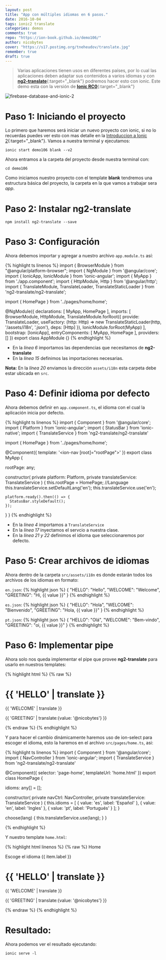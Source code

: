 ```yaml
---
layout: post
title: "App con múltiples idiomas en 6 pasos."
date: 2016-10-04
tags: ionic2 translate
categories: demos
comments: true
repo: "https://ion-book.github.io/demo106/"
author: nicobytes
cover: "https://s17.postimg.org/tneheudov/translate.jpg"
remember: true
draft: true
---
```


> Varias aplicaciones tienen usos en diferentes países, por lo cual las aplicaciones deben adaptar sus contenidos a varios idiomas y con [**ng2-translate**](https://github.com/ocombe/ng2-translate){:target="_blank"} podremos hacer esto con ionic. Este demo esta con la versión de [**Ionic RC0**](http://www.ion-book.com/news/ionic-2-release-candidate){:target="_blank"}

<img class="img-responsive" src="https://s17.postimg.org/tneheudov/translate.jpg" alt="firebase-database-and-ionic-2">

# Paso 1: Iniciando el proyecto

Lo primero que haremos será iniciar un nuevo proyecto con ionic, si no lo recuerdas puedes ver esto con mas detalle en la [Introduccion a Ionic 2](http://www.ion-book.com/ionic2/ionic2){:target="_blank"}.
Vamos a nuestra terminal y ejecutamos:

```
ionic start demo106 blank --v2
```

Ahora entramos a la carpeta del proyecto desde nuestra terminal con:

```
cd demo106
```

Como iniciamos nuestro proyecto con el template **blank** tendremos una estructura básica del proyecto, la carpeta en la que vamos a trabajar sera *app*.

# Paso 2: Instalar ng2-translate

```
npm install ng2-translate --save
```

# Paso 3: Configuración

Ahora debemos importar y agregar a nuestro archivo `app.module.ts` así:

{% highlight ts linenos %}
import { BrowserModule } from "@angular/platform-browser";
import { NgModule } from '@angular/core';
import { IonicApp, IonicModule } from 'ionic-angular';
import { MyApp } from './app.component';
import { HttpModule, Http } from '@angular/http';
import { TranslateModule, TranslateLoader, TranslateStaticLoader } from 'ng2-translate/ng2-translate';

import { HomePage } from '../pages/home/home';

@NgModule({
  declarations: [
    MyApp,
    HomePage
  ],
  imports: [
    BrowserModule,
    HttpModule,
    TranslateModule.forRoot({ 
      provide: TranslateLoader,
      useFactory: (http: Http) => new TranslateStaticLoader(http, '/assets/i18n', '.json'),
      deps: [Http]
    }),
    IonicModule.forRoot(MyApp)
  ],
  bootstrap: [IonicApp],
  entryComponents: [
    MyApp,
    HomePage
  ],
  providers: []
})
export class AppModule {}
{% endhighlight %}

- En la *línea 6* importamos las dependencias que necesitamos de **ng2-translate**
- En la *línea 15* definimos las importaciones necesarias.

**Nota:** En la *línea 20* enviamos la dirección `assets/i18n` esta carpeta debe estar ubicada  en `src`.

# Paso 4: Definir idioma por defecto

Ahora debemos definir en `app.component.ts`, el idioma con el cual la aplicación inicia por defecto. 

{% highlight ts linenos %}
import { Component } from '@angular/core';
import { Platform } from 'ionic-angular';
import { StatusBar } from 'ionic-native';
import { TranslateService } from 'ng2-translate/ng2-translate'

import { HomePage } from '../pages/home/home';

@Component({
  template: '<ion-nav [root]="rootPage"></ion-nav>'
})
export class MyApp {

  rootPage: any;

  constructor(
    private platform: Platform,
    private translateService: TranslateService
  ) {
    this.rootPage = HomePage;
    //Language
    this.translateService.setDefaultLang('en');
    this.translateService.use('en');

    platform.ready().then(() => {
      StatusBar.styleDefault();
    });
  }
}
{% endhighlight %}

- En la *línea 4* importamos a `TranslateService`
- En la *línea 17* inyectamos el servcio a nuestra clase.
- En la *línea 21 y 22* definimos el idioma que seleccionaremos por defecto.

# Paso 5: Crear archivos de idiomas

Ahora dentro de la carpeta  `src/assets/i18n` es donde estarán todos los archivos de los idiomas en formato:

`en.json`:
{% highlight json %}
{
  "HELLO": "Hello",
  "WELCOME": "Welcome",
  "GREETING": "Hi, {{ value }}"
}
{% endhighlight %}

`es.json`:
{% highlight json %}
{
  "HELLO": "Hola",
  "WELCOME": "Bienvenido",
  "GREETING": "Hola, {{ value }}"
}
{% endhighlight %}

`pt.json`:
{% highlight json %}
{
  "HELLO": "Olá",
  "WELCOME": "Bem-vindo",
  "GREETING": "oi, {{ value }}"
}
{% endhighlight %}

# Paso 6: Implementar pipe

Ahora solo nos queda implementar el pipe que provee **ng2-translate** para usarlo en nuestros templates:

{% highlight html %}
{% raw %}
<div padding>
  <h1>{{ 'HELLO' | translate }}</h1>
  <p>{{ 'WELCOME' | translate }}</p>
  <p>{{ 'GREETING' | translate:{value: '@nicobytes'} }}</p>
</div>
{% endraw %}
{% endhighlight %}

Y para hacer el cambio dinámicamente haremos uso de ion-select para escoger el idioma, esto la haremos en el archivo `src/pages/home.ts`, asi:  

{% highlight ts linenos %}
import { Component } from '@angular/core';
import { NavController } from 'ionic-angular';
import { TranslateService } from 'ng2-translate/ng2-translate'

@Component({
  selector: 'page-home',
  templateUrl: 'home.html'
})
export class HomePage {

  idioms: any[] = [];

  constructor(
    private navCtrl: NavController,
    private translateService: TranslateService
  ) {
    this.idioms = [
      {
        value: 'es',
        label: 'Español'
      },
      {
        value: 'en',
        label: 'Ingles'
      },
      {
        value: 'pt',
        label: 'Portugués'
      }
    ];
  }

  choose(lang) {
    this.translateService.use(lang);
  }
}

{% endhighlight %}

Y nuestro template `home.html`: 

{% highlight html linenos %}
{% raw %}
<ion-header>
  <ion-navbar color="primary">
    <ion-title>Home</ion-title>
  </ion-navbar>
</ion-header>

<ion-content>
  <ion-list>
    <ion-item>
      <ion-label>Escoge el  idioma</ion-label>
      <ion-select (ionChange)="choose($event)">
        <ion-option *ngFor="let item of idioms" [value]="item.value">
          {{ item.label }}
        </ion-option>
      </ion-select>
    </ion-item>
  </ion-list>
  <div padding>
    <h1>{{ 'HELLO' | translate }}</h1>
    <p>{{ 'WELCOME' | translate }}</p>
    <p>{{ 'GREETING' | translate:{value: '@nicobytes'} }}</p>
  </div>
</ion-content>
{% endraw %}
{% endhighlight %}

# Resultado:

Ahora podemos ver el resultado ejecutando:

```
ionic serve -l
```

